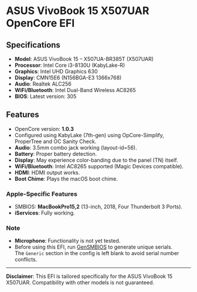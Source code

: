 # ASUS VivoBook 15 X507UAR OpenCore EFI

## Specifications
- **Model**: ASUS VivoBook 15 – X507UA-BR385T (X507UAR)
- **Processor**: Intel Core i3-8130U (KabyLake-R)
- **Graphics**: Intel UHD Graphics 630
- **Display**: CMN15E6 (N156BGA-E3 1366x768)
- **Audio**: Realtek ALC256
- **WiFi/Bluetooth**: Intel Dual-Band Wireless AC8265
- **BIOS**: Latest version: 305

## Features
- OpenCore version: **1.0.3**
- Configured using KabyLake (7th-gen) using OpCore-Simplify, ProperTree and OC Sanity Check.
- **Audio**: 3.5mm combo jack working (layout-id=56).
- **Battery**: Proper battery detection.
- **Display**: May experience color-banding due to the panel (TN) itself. 
- **WiFi/Bluetooth**: Intel AC8265 supported (Magic Devices compatible).
- **HDMI**: HDMI output works.
- **Boot Chime**: Plays the macOS boot chime.

### Apple-Specific Features
- SMBIOS: **MacBookPro15,2** (13-inch, 2018, Four Thunderbolt 3 Ports).
- **iServices**: Fully working.

### Note
- **Microphone**: Functionality is not yet tested.
- Before using this EFI, run [GenSMBIOS](https://github.com/corpnewt/GenSMBIOS) to generate unique serials.  
  The `Generic` section in the config is left blank to avoid serial number conflicts.

---
**Disclaimer**: This EFI is tailored specifically for the ASUS VivoBook 15 X507UAR. Compatibility with other models is not guaranteed.
